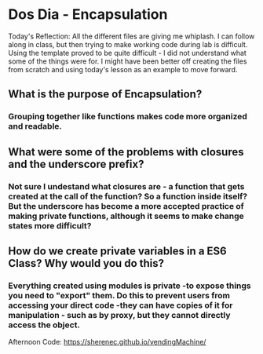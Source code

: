 # Dos Dia - Encapsulation

Today's Reflection: All the different files are giving me whiplash.  I can follow along in class, but then trying to make working code during lab is difficult.  Using the template proved to be quite difficult - I did not understand what some of the things were for.  I might have been better off creating the files from scratch and using today's lesson as an example to move forward.

## What is the purpose of Encapsulation?

### Grouping together like functions makes code more organized and readable.

## What were some of the problems with closures and the underscore prefix?

### Not sure I undestand what closures are - a function that gets created at the call of the function?  So a function inside itself?  But the underscore has become a more accepted practice of making private functions, although it seems to make change states more difficult?

## How do we create private variables in a ES6 Class? Why would you do this?

### Everything created using modules is private -to expose things you need to "export" them.  Do this to prevent users from accessing your direct code -they can have copies of it for manipulation - such as by proxy, but they cannot directly access the object.

Afternoon Code: https://sherenec.github.io/vendingMachine/